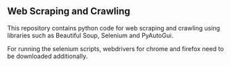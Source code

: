 ## Web Scraping and Crawling
This repository contains python code for web scraping and crawling using libraries such as Beautiful Soup, Selenium and PyAutoGui.

For running the selenium scripts, webdrivers for chrome and firefox need to be downloaded additionally.
